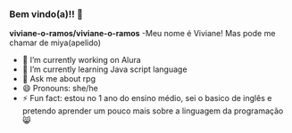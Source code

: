### Bem vindo(a)!! 👋

**viviane-o-ramos/viviane-o-ramos** 
 -Meu nome é Viviane! Mas pode me chamar de miya(apelido)
- 🔭 I’m currently working on Alura
- 🌱 I’m currently learning Java script language
- 💬 Ask me about rpg
- 😄 Pronouns: she/he
- ⚡ Fun fact: estou no 1 ano do ensino médio, sei o basico de inglês e pretendo aprender um pouco mais sobre a linguagem da programação 😸
